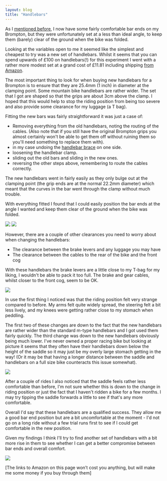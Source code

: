 ```yaml
---
layout: blog
title: "Handlebars"
---
```


As I [mentioned before](/blog/2011/07/23/brompton-ergon-gr2), I now have some fairly comfortable bar ends on my Brompton, but they were unfortunately set at a less than ideal angle, to keep them (barely) clear of the ground when the bike was folded.

Looking at the variables open to me it seemed like the simplest and cheapest to try was a new set of handlebars. Whilst it seems that you can spend upwards of £100 on handlebars(!) for this experiment I went with a rather more modest set at a grand cost of £11.81 including shipping [from Amazon](http://www.amazon.co.uk/gp/product/B0057WH6LC/ref=as_li_ss_tl?ie=UTF8&tag=wwwdancorderc-21&linkCode=as2&camp=1634&creative=19450&creativeASIN=B0057WH6LC).

The most important thing to look for when buying new handlebars for a Brompton is to ensure that they are 25.4mm (1 inch) in diameter at the clamping point. Some mountain bike handlebars are rather wider. The set that I got are shaped so that the grips are about 3cm above the clamp. I hoped that this would help to stop the riding position from being too severe and also provide some clearance for my luggage (a T bag).

Fitting the new bars was fairly straightforward it was just a case of:
- Removing everything from the old handlebars, noting the routing of the cables. (Also note that if you still have the original Brompton grips you almost certainly won't be able to get them off without ruining them so you'll need something to replace them with).
- in my case undoing the [handlebar brace](/blog/2011/03/19/brompton-handlebar-brace) on one side.
- loosening the handlebar clamp.
- sliding out the old bars and sliding in the new ones.
- reversing the other steps above, remembering to route the cables correctly.

The new handlebars went in fairly easily as they only bulge out at the clamping point (the grip ends are at the normal 22.2mm diameter) which meant that the curves in the bar went through the clamp without much trouble.

With everything fitted I found that I could easily position the bar ends at the angle I wanted and keep them clear of the ground when the bike was folded.

![](https://photos.smugmug.com/photos/i-4thcC4Z/0/f5e5dac0/O/i-4thcC4Z.jpg)
![](http://dancorder.smugmug.com/photos/i-9ZgzfBC/0/O/i-9ZgzfBC-X3.jpg)

However, there are a couple of other clearances you need to worry about when changing the handlebars:
- The clearance between the brake levers and any luggage you may have
- The clearance between the cables to the rear of the bike and the front cog

With these handlebars the brake levers are a little close to my T-bag for my liking, I wouldn't be able to pack it too full. The brake and gear cables, whilst closer to the front cog, seem to be OK.

![](http://dancorder.smugmug.com/photos/i-pZrNX4Z/0/O/i-pZrNX4Z-X3.jpg)

In use the first thing I noticed was that the riding position felt very strange compared to before. My arms felt quite widely spread, the steering felt a bit less lively, and my knees were getting rather close to my stomach when peddling.

The first two of these changes are down to the fact that the new handlebars are rather wider than the standard m-type handlebars and I got used them fairly quickly. The third change was down to the new handlebars obviously being much lower. I've never owned a proper racing bike but looking at picture it seems that they often have their handlebars down below the height of the saddle so it may just be my overly large stomach getting in the way! (Or it may be that having a longer distance between the saddle and handlebars on a full size bike counteracts this issue somewhat).

![](http://dancorder.smugmug.com/photos/i-nVSp5pL/0/O/i-nVSp5pL-X3.jpg)

After a couple of rides I also noticed that the saddle feels rather less comfortable than before, I'm not sure whether this is down to the change in riding position or just the fact that I haven't ridden a bike for a few months. I may try tipping the saddle forwards a little to see if that's any more comfortable.

Overall I'd say that these handlebars are a qualified success. They allow me a good bar end position but are a bit uncomfortable at the moment - I'd not go on a long ride without a few trial runs first to see if I could get comfortable in the new position.

Given my findings I think I'll try to find another set of handlebars with a bit more rise in them to see whether I can get a better compromise between bar ends and overall comfort.

![](https://photos.smugmug.com/photos/i-kP3TPxL/0/6555f97c/O/i-kP3TPxL.jpg)

[The links to Amazon on this page won’t cost you anything, but will make me some money if you buy through them]
